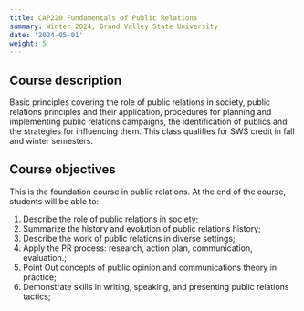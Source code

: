 ```yaml
---
title: CAP220 Fundamentals of Public Relations
summary: Winter 2024; Grand Valley State University
date: '2024-05-01'
weight: 5
---
```


## Course description

Basic principles covering the role of public relations in society, public relations principles and their application, procedures for planning and implementing public relations campaigns, the identification of publics and the strategies for influencing them. This class qualifies for SWS credit in fall and winter semesters.

## Course objectives
This is the foundation course in public relations. At the end of the course, students will be able to:
1. Describe the role of public relations in society;
2. Summarize the history and evolution of public relations history; 
3. Describe the work of public relations in diverse settings;
4. Apply the PR process: research, action plan, communication, evaluation.;
5. Point Out concepts of public opinion and communications theory in practice;
6. Demonstrate skills in writing, speaking, and presenting public relations tactics;


